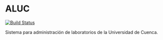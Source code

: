 # ALUC
[![Build Status](https://travis-ci.org/trivialbox/aluc.svg?branch=master)](https://travis-ci.org/trivialbox/aluc)

Sistema para administración de laboratorios de la Universidad de Cuenca.
